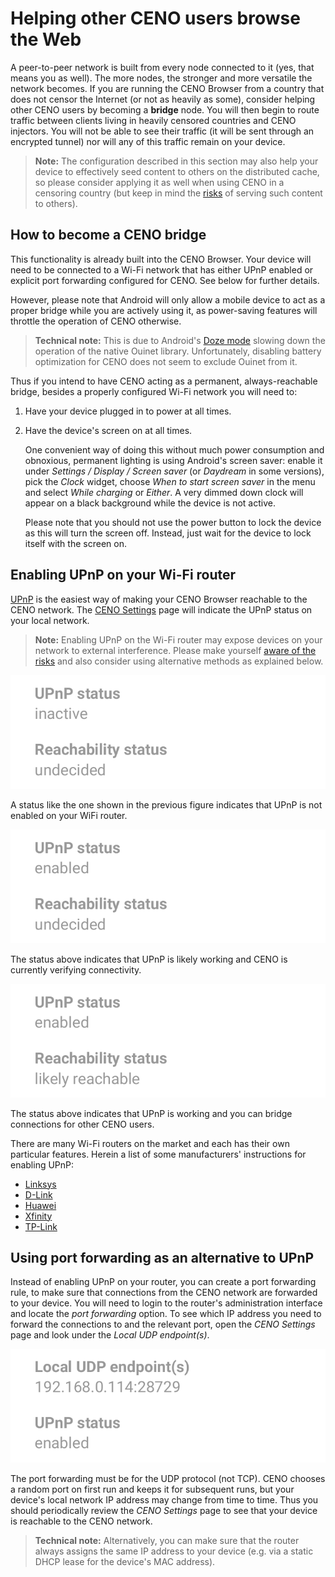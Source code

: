 # Helping other CENO users browse the Web

A peer-to-peer network is built from every node connected to it (yes, that means you as well).  The more nodes, the stronger and more versatile the network becomes.  If you are running the CENO Browser from a country that does not censor the Internet (or not as heavily as some), consider helping other CENO users by becoming a **bridge** node.  You will then begin to route traffic between clients living in heavily censored countries and CENO injectors.  You will not be able to see their traffic (it will be sent through an encrypted tunnel) nor will any of this traffic remain on your device.

> **Note:** The configuration described in this section may also help your device to effectively seed content to others on the distributed cache, so please consider applying it as well when using CENO in a censoring country (but keep in mind the [risks](../concepts/risks.md) of serving such content to others).

## How to become a CENO bridge

This functionality is already built into the CENO Browser.  Your device will need to be connected to a Wi-Fi network that has either UPnP enabled or explicit port forwarding configured for CENO.  See below for further details.

However, please note that Android will only allow a mobile device to act as a proper bridge while you are actively using it, as power-saving features will throttle the operation of CENO otherwise.

> **Technical note:** This is due to Android's [Doze mode][] slowing down the operation of the native Ouinet library.  Unfortunately, disabling battery optimization for CENO does not seem to exclude Ouinet from it.

[Doze mode]: https://developer.android.com/training/monitoring-device-state/doze-standby
    "Android Developers – Optimize for Doze and App Standby"

Thus if you intend to have CENO acting as a permanent, always-reachable bridge, besides a properly configured Wi-Fi network you will need to:

 1. Have your device plugged in to power at all times.
 2. Have the device's screen on at all times.

    One convenient way of doing this without much power consumption and obnoxious, permanent lighting is using Android's screen saver: enable it under *Settings / Display / Screen saver* (or *Daydream* in some versions), pick the *Clock* widget, choose *When to start screen saver* in the menu and select *While charging* or *Either*.  A very dimmed down clock will appear on a black background while the device is not active.

    Please note that you should not use the power button to lock the device as this will turn the screen off.  Instead, just wait for the device to lock itself with the screen on.

## Enabling UPnP on your Wi-Fi router

[UPnP][] is the easiest way of making your CENO Browser reachable to the CENO network.  The [CENO Settings](settings.md) page will indicate the UPnP status on your local network.

> **Note:** Enabling UPnP on the Wi-Fi router may expose devices on your network to external interference.  Please make yourself [aware of the risks][upnp-risks] and also consider using alternative methods as explained below.

[UPnP]: https://en.wikipedia.org/wiki/Universal_Plug_and_Play
[upnp-risks]: https://www.howtogeek.com/122487/htg-explains-is-upnp-a-security-risk

![Figure: UPnP not enabled](images/upnp-no.png)

A status like the one shown in the previous figure indicates that UPnP is not enabled on your WiFi router.

![Figure: UPnP likely enabled](images/upnp-maybe.png)

The status above indicates that UPnP is likely working and CENO is currently verifying connectivity.

![Figure: UPnP enabled](images/upnp-yes.png)

The status above indicates that UPnP is working and you can bridge connections for other CENO users.

There are many Wi-Fi routers on the market and each has their own particular features.  Herein a list of some manufacturers' instructions for enabling UPnP:

  * [Linksys](https://www.linksys.com/us/support-article?articleNum=138290)
  * [D-Link](https://eu.dlink.com/uk/en/support/faq/routers/wired-routers/di-series/how-do-i-enable-upnp-on-my-router)
  * [Huawei](https://consumer.huawei.com/ph/support/content/en-us00275342/)
  * [Xfinity](https://www.xfinity.com/support/articles/configure-device-discovery-for-wifi)
  * [TP-Link](https://community.tp-link.com/us/home/kb/detail/348)

## Using port forwarding as an alternative to UPnP

Instead of enabling UPnP on your router, you can create a port forwarding rule, to make sure that connections from the CENO network are forwarded to your device.  You will need to login to the router's administration interface and locate the *port forwarding* option.  To see which IP address you need to forward the connections to and the relevant port, open the *CENO Settings* page and look under the *Local UDP endpoint(s)*.

![Figure: Local UDP endpoints](images/udp-port.png)

The port forwarding must be for the UDP protocol (not TCP).  CENO chooses a random port on first run and keeps it for subsequent runs, but your device's local network IP address may change from time to time.  Thus you should periodically review the *CENO Settings* page to see that your device is reachable to the CENO network.

> **Technical note:** Alternatively, you can make sure that the router always assigns the same IP address to your device (e.g. via a static DHCP lease for the device's MAC address).
